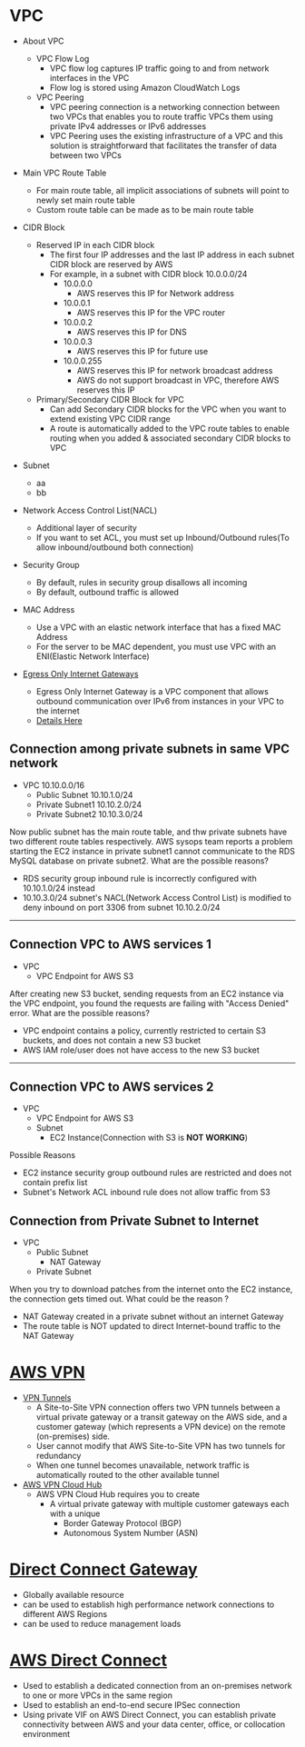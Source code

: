 # VPC
- About VPC
  - VPC Flow Log
    - VPC flow log captures IP traffic going to and from network interfaces in the VPC
    - Flow log is stored using Amazon CloudWatch Logs
  - VPC Peering 
    - VPC peering connection is a networking connection between two VPCs that enables you to route traffic VPCs them using private IPv4 addresses or IPv6 addresses
    - VPC Peering uses the existing infrastructure of a VPC and this solution is straightforward that facilitates the transfer of data between two VPCs

- Main VPC Route Table
  - For main route table, all implicit associations of subnets will point to newly set main route table
  - Custom route table can be made as to be main route table

- CIDR Block 
  - Reserved IP in each CIDR block
    - The first four IP addresses and the last IP address in each subnet CIDR block are reserved by AWS 
    - For example, in a subnet with CIDR block 10.0.0.0/24
      - 10.0.0.0
        - AWS reserves this IP for Network address
      - 10.0.0.1
        - AWS reserves this IP for the VPC router
      - 10.0.0.2
        - AWS reserves this IP for DNS 
      - 10.0.0.3
        - AWS reserves this IP for future use
      - 10.0.0.255
        - AWS reserves this IP for network broadcast address
        - AWS do not support broadcast in VPC, therefore AWS reserves this IP 
  - Primary/Secondary CIDR Block for VPC
    - Can add Secondary CIDR blocks for the VPC when you want to extend existing VPC CIDR range
    - A route is automatically added to the VPC route tables to enable routing when you added & associated secondary CIDR blocks to VPC

- Subnet
  - aa
  - bb

- Network Access Control List(NACL)
  - Additional layer of security
  - If you want to set ACL, you must set up Inbound/Outbound rules(To allow inbound/outbound both connection)

- Security Group 
  - By default, rules in security group disallows all incoming
  - By default, outbound traffic is allowed

- MAC Address
  - Use a VPC with an elastic network interface that has a fixed MAC Address
  - For the server to be MAC dependent, you must use VPC with an ENI(Elastic Network Interface)

- [Egress Only Internet Gateways](https://docs.aws.amazon.com/vpc/latest/userguide/egress-only-internet-gateway.html)
  - Egress Only Internet Gateway is a VPC component that allows outbound communication over IPv6 from instances in your VPC to the internet
  - [Details Here](https://qiita.com/miyuki_samitani/items/b1e19f55ff7bce131a9e)
 
## Connection among private subnets in same VPC network 
 
- VPC  10.10.0.0/16
  - Public Subnet    10.10.1.0/24
  - Private Subnet1  10.10.2.0/24
  - Private Subnet2  10.10.3.0/24

Now public subnet has the main route table,
and thw private subnets have two different route tables respectively. 
AWS sysops team reports a problem starting the EC2 instance in private subnet1
cannot communicate to the RDS MySQL database on private subnet2.
What are the possible reasons?

- RDS security group inbound rule is incorrectly configured with 10.10.1.0/24 instead
- 10.10.3.0/24 subnet's NACL(Network Access Control List) is modified to deny inbound on port 3306 from subnet 10.10.2.0/24

--- 

## Connection VPC to AWS services 1
- VPC
  - VPC Endpoint for AWS S3

After creating new S3 bucket, sending requests from an EC2 instance via the VPC endpoint, 
you found the requests are failing with "Access Denied" error.
What are the possible reasons?

- VPC endpoint contains a policy, currently restricted to certain S3 buckets, and does not contain a new S3 bucket
- AWS IAM role/user does not have access to the new S3 bucket

--- 

## Connection VPC to AWS services 2
- VPC
  - VPC Endpoint for AWS S3
  - Subnet
    - EC2 Instance(Connection with S3 is **NOT WORKING**)

Possible Reasons

- EC2 instance security group outbound rules are restricted and does not contain prefix list
- Subnet's Network ACL inbound rule does not allow traffic from S3

## Connection from Private Subnet to Internet
- VPC 
  - Public Subnet
    - NAT Gateway
  - Private Subnet

When you try to download patches from the internet onto the EC2 instance,
the connection gets timed out. What could be the reason ?

- NAT Gateway created in a private subnet without an internet Gateway
- The route table is NOT updated to direct Internet-bound traffic to the NAT Gateway

# [AWS VPN](https://docs.aws.amazon.com/vpn/index.html)
- [VPN Tunnels](https://docs.aws.amazon.com/vpn/latest/s2svpn/VPNTunnels.html)
  - A Site-to-Site VPN connection offers two VPN tunnels between a virtual private gateway or a transit gateway on the AWS side, and a customer gateway (which represents a VPN device) on the remote (on-premises) side.
  - User cannot modify that AWS Site-to-Site VPN has two tunnels for redundancy
  - When one tunnel becomes unavailable, network traffic is automatically routed to the other available tunnel
- [AWS VPN Cloud Hub](https://docs.aws.amazon.com/vpn/latest/s2svpn/VPN_CloudHub.html)
  - AWS VPN Cloud Hub requires you to create 
    - A virtual private gateway with multiple customer gateways each with a unique
      - Border Gateway Protocol (BGP)
      - Autonomous System Number (ASN)

# [Direct Connect Gateway](https://docs.aws.amazon.com/directconnect/latest/UserGuide/direct-connect-gateways-intro.html)

- Globally available resource
- can be used to establish high performance network connections to different AWS Regions 
- can be used to reduce management loads


# [AWS Direct Connect](https://docs.aws.amazon.com/whitepapers/latest/aws-vpc-connectivity-options/aws-direct-connect.html)

- Used to establish a dedicated connection from an on-premises network to one or more VPCs in the same region
- Used to establish an end-to-end secure IPSec connection
- Using private VIF on AWS Direct Connect, you can establish private connectivity between AWS and your data center, office, or collocation environment
